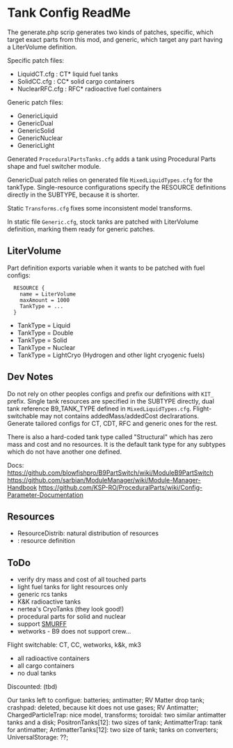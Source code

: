 Tank Config ReadMe
==================

The generate.php scrip generates two kinds of patches, specific, which target
exact parts from this mod, and generic, which target any part having a
LiterVolume definition.

Specific patch files:

* LiquidCT.cfg : CT\* liquid fuel tanks
* SolidCC.cfg : CC\* solid cargo containers
* NuclearRFC.cfg : RFC\* radioactive fuel containers

Generic patch files:

* GenericLiquid
* GenericDual
* GenericSolid
* GenericNuclear
* GenericLight

Generated `ProceduralPartsTanks.cfg` adds a tank using Procedural Parts shape
and fuel switcher module.

GenericDual patch relies on generated file `MixedLiquidTypes.cfg` for the
tankType. Single-resource configurations specify the RESOURCE definitions
directly in the SUBTYPE, because it is shorter.

Static `Transforms.cfg` fixes some inconsistent model transforms.

In static file `Generic.cfg`, stock tanks are patched with LiterVolume
definition, marking them ready for generic patches.

LiterVolume
-----------

Part definition exports variable when it wants to be patched with fuel configs:

```
  RESOURCE {
    name = LiterVolume
    maxAmount = 1000
    TankType = ...
  }
```

* TankType = Liquid
* TankType = Double
* TankType = Solid
* TankType = Nuclear
* TankType = LightCryo (Hydrogen and other light cryogenic fuels)

Dev Notes
------

Do not rely on other peoples configs and prefix our definitions with `KIT_`
prefix. Single tank resources are specified in the SUBTYPE directly, dual tank
reference B9_TANK_TYPE defined in `MixedLiquidTypes.cfg`.
Flight-switchable may not contains addedMass/addedCost declrarations.
Generate tailored configs for CT, CDT, RFC and generic ones for the rest.

There is also a hard-coded tank type called "Structural" which has zero mass
and cost and no resources. It is the default tank type for any subtypes which
do not have another one defined.

Docs:
https://github.com/blowfishpro/B9PartSwitch/wiki/ModuleB9PartSwitch
https://github.com/sarbian/ModuleManager/wiki/Module-Manager-Handbook
https://github.com/KSP-RO/ProceduralParts/wiki/Config-Parameter-Documentation

Resources
---------

* ResourceDistrib: natural distribution of resources
* : resource definition


ToDo
----

* verify dry mass and cost of all touched parts
* light fuel tanks for light resources only
* generic rcs tanks
* K&K radioactive tanks
* nertea's CryoTanks (they look good!)
* procedural parts for solid and nuclear
* support [SMURFF](https://forum.kerbalspaceprogram.com/index.php?/topic/117992-17-19-smurff-simple-module-adjustments-for-real-ish-fuel-mass-fractions-191-02019-nov-12/)
* wetworks - B9 does not support crew...

Flight switchable: CT, CC, wetworks, k&k, mk3

- all radioactive containers
- all cargo containers
- no dual tanks

Discounted: (tbd)

Our tanks left to configue:
  batteries;
  antimatter;
  RV Matter drop tank;
  crashpad: deleted, because kit does not use gases;
  RV Antimatter;
  ChargedParticleTrap: nice model, transforms;
  toroidal: two similar antimatter tanks and a disk;
  PositronTanks[12]: two sizes of tank;
  AntimatterTrap: tank for antimatter;
  AntimatterTanks[12]: two size of tank;
  tanks on converters;
  UniversalStorage: ??;
